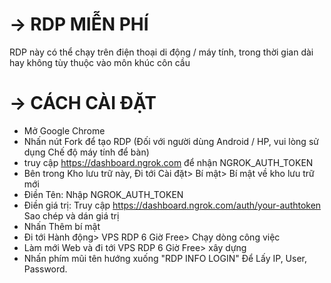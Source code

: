 # -> RDP MIỄN PHÍ
RDP này có thể chạy trên điện thoại di động / máy tính, trong thời gian dài hay không tùy thuộc vào môn khúc côn cầu

# -> CÁCH CÀI ĐẶT
- Mở Google Chrome
- Nhấn nút Fork để tạo RDP (Đối với người dùng Android / HP, vui lòng sử dụng Chế độ máy tính để bàn)
- truy cập https://dashboard.ngrok.com để nhận NGROK_AUTH_TOKEN
- Bên trong Kho lưu trữ này, Đi tới Cài đặt> Bí mật> Bí mật về kho lưu trữ mới
- Điền Tên: Nhập NGROK_AUTH_TOKEN
- Điền giá trị: Truy cập https://dashboard.ngrok.com/auth/your-authtoken Sao chép và dán giá trị
- Nhấn Thêm bí mật
- Đi tới Hành động> VPS RDP 6 Giờ Free> Chạy dòng công việc
- Làm mới Web và đi tới VPS RDP 6 Giờ Free> xây dựng
- Nhấn phím mũi tên hướng xuống "RDP INFO LOGIN" Để Lấy IP, User, Password.
